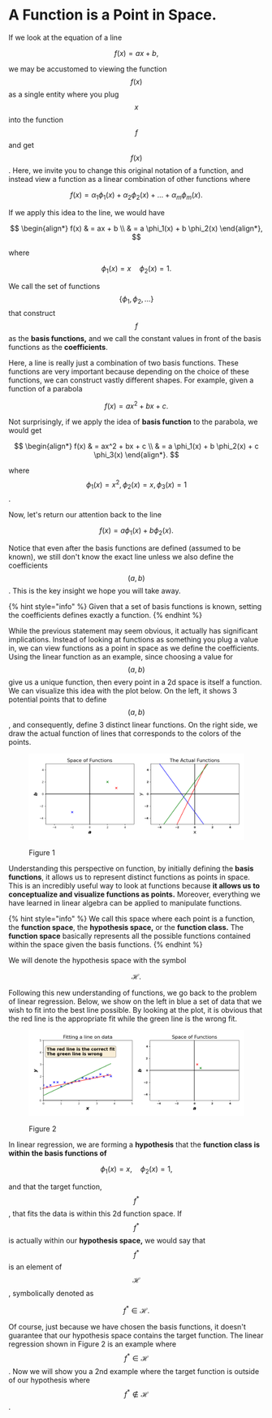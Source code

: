# A Function is a Point in Space.

If we look at the equation of a line&#x20;

$$
f(x) = ax + b,
$$

we may be accustomed to viewing the function $$f(x)$$ as a single entity where you plug $$x$$ into the function $$f$$ and get $$f(x)$$. Here, we invite you to change this original notation of a function, and instead view a function as a linear combination of other functions where

$$
f(x) = \alpha_1 \phi_1(x) + \alpha_2 \phi_2(x) + ... + \alpha_m \phi_m(x).
$$

If we apply this idea to the line, we would have&#x20;

$$
\begin{align*}
    f(x) & = ax + b \\
        & = a \phi_1(x) + b \phi_2(x) 
\end{align*},
$$

where

$$
\phi_1(x) = x \quad \phi_2(x) = 1    .
$$

We call the set of functions $$\{ \phi_1, \phi_2, ... \}$$ that construct $$f$$ as the **basis functions,** and we call the constant values in front of the basis functions as the **coefficients**.

Here, a line is really just a combination of two basis functions. These functions are very important because depending on the choice of these functions, we can construct vastly different shapes. For example, given a function of a parabola

$$
f(x) = a x^2 + bx + c.
$$

Not surprisingly, if we apply the idea of **basis function** to the parabola, we would get&#x20;

$$
\begin{align*}
    f(x) & = ax^2 + bx + c \\
        & = a \phi_1(x) + b \phi_2(x) + c \phi_3(x) 
\end{align*}.
$$

where $$\phi_1(x) = x^2 , \phi_2(x) = x , \phi_3(x) = 1$$.

Now, let's return our attention back to the line

$$
f(x) = a \phi_1(x) + b \phi_2(x).
$$

Notice that even after the basis functions are defined (assumed to be known), we still don't know the exact line unless we also define the coefficients $$(a,b)$$. This is the key insight we hope you will take away.&#x20;

{% hint style="info" %}
Given that a set of basis functions is known, setting the coefficients defines exactly a function.&#x20;
{% endhint %}

While the previous statement may seem obvious, it actually has significant implications. Instead of looking at functions as something you plug a value in, we can view functions as a point in space as we define the coefficients. Using the linear function as an example, since choosing a value for $$(a,b)$$ give us a unique function, then every point in a 2d space is itself a function. We can visualize this idea with the plot below. On the left, it shows 3 potential points that to define $$(a,b)$$, and consequently, define 3 distinct linear functions. On the right side, we draw the actual function of lines that corresponds to the colors of the points. &#x20;

<figure><img src="../.gitbook/assets/function_space.png" alt=""><figcaption><p>Figure 1</p></figcaption></figure>

Understanding this perspective on function, by initially defining the **basis functions**, it allows us to represent distinct functions as points in space. This is an incredibly useful way to look at functions because **it allows us to conceptualize and visualize functions as points.** Moreover, everything we have learned in linear algebra can be applied to manipulate functions.&#x20;

{% hint style="info" %}
We call this space where each point is a function, the **function space**, the **hypothesis space,** or the **function class.** The **function space** basically represents all the possible functions contained within the space given the basis functions.&#x20;
{% endhint %}

We will denote the hypothesis space with the symbol

$$
\mathcal{H}.
$$

Following this new understanding of functions, we go back to the problem of linear regression. Below, we show on the left in blue a set of data that we wish to fit into the best line possible. By looking at the plot, it is obvious that the red line is the appropriate fit while the green line is the wrong fit.&#x20;

<figure><img src="../.gitbook/assets/regress.png" alt=""><figcaption><p>Figure 2</p></figcaption></figure>

In linear regression, we are forming a **hypothesis** that the **function class is within the basis functions of**&#x20;

$$
\phi_1(x)= x, \quad \phi_2(x)=1,
$$

and that the target function, $$f^*$$, that fits the data is within this 2d function space. If $$f^*$$ is actually within our **hypothesis space,** we would say that $$f^*$$ is an element of $$\mathcal{H}$$, symbolically denoted as

$$
f^* \in \mathcal{H}.
$$

Of course, just because we have chosen the basis functions, it doesn't guarantee that our hypothesis space contains the target function. The linear regression shown in Figure 2 is an example where $$f^* \in \mathcal{H}$$. Now we will show you a 2nd example where the target function is outside of our hypothesis where $$f^* \not\in \mathcal{H}$$.&#x20;



&#x20;

